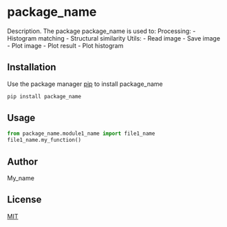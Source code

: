 # package_name

Description. 
The package package_name is used to:
	Processing:
	- Histogram matching
	- Structural similarity
	Utils:
	- Read image
	- Save image
	- Plot image
	- Plot result
	- Plot histogram


## Installation

Use the package manager [pip](https://pip.pypa.io/en/stable/) to install package_name

```bash
pip install package_name
```

## Usage

```python
from package_name.module1_name import file1_name
file1_name.my_function()
```

## Author
My_name

## License
[MIT](https://choosealicense.com/licenses/mit/)